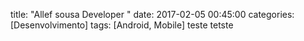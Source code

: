 title:  "Allef sousa  Developer "
date:   2017-02-05 00:45:00
categories: [Desenvolvimento]
tags: [Android, Mobile]
	teste tetste 

[jekyll]:      http://jekyllrb.com
[jekyll-gh]:   https://github.com/jekyll/jekyll
[jekyll-help]: https://github.com/jekyll/jekyll-help